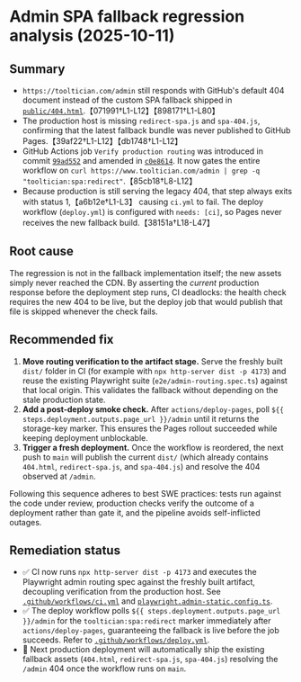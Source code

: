 # Admin SPA fallback regression analysis (2025-10-11)

## Summary
- `https://tooltician.com/admin` still responds with GitHub's default 404 document instead of the custom SPA fallback shipped in [`public/404.html`](../../public/404.html).【071991†L1-L12】【898171†L1-L80】
- The production host is missing `redirect-spa.js` and `spa-404.js`, confirming that the latest fallback bundle was never published to GitHub Pages.【39af22†L1-L12】【db1748†L1-L12】
- GitHub Actions job `Verify production routing` was introduced in commit [`99ad552`](https://github.com/cortega26/portfolio-manager-server/commit/99ad55285556f36276b375d3d08b66fd992665ea) and amended in [`c0e8614`](https://github.com/cortega26/portfolio-manager-server/commit/c0e8614593e94f8cdd729054c767db78b35ca661). It now gates the entire workflow on `curl https://www.tooltician.com/admin | grep -q "tooltician:spa:redirect"`.【85cb18†L8-L12】
- Because production is still serving the legacy 404, that step always exits with status 1,【a6b12e†L1-L3】 causing `ci.yml` to fail. The deploy workflow (`deploy.yml`) is configured with `needs: [ci]`, so Pages never receives the new fallback build.【38151a†L18-L47】

## Root cause
The regression is not in the fallback implementation itself; the new assets simply never reached the CDN. By asserting the *current* production response before the deployment step runs, CI deadlocks: the health check requires the new 404 to be live, but the deploy job that would publish that file is skipped whenever the check fails.

## Recommended fix
1. **Move routing verification to the artifact stage.** Serve the freshly built `dist/` folder in CI (for example with `npx http-server dist -p 4173`) and reuse the existing Playwright suite (`e2e/admin-routing.spec.ts`) against that local origin. This validates the fallback without depending on the stale production state.
2. **Add a post-deploy smoke check.** After `actions/deploy-pages`, poll `${{ steps.deployment.outputs.page_url }}/admin` until it returns the storage-key marker. This ensures the Pages rollout succeeded while keeping deployment unblockable.
3. **Trigger a fresh deployment.** Once the workflow is reordered, the next push to `main` will publish the current `dist/` (which already contains `404.html`, `redirect-spa.js`, and `spa-404.js`) and resolve the 404 observed at `/admin`.

Following this sequence adheres to best SWE practices: tests run against the code under review, production checks verify the outcome of a deployment rather than gate it, and the pipeline avoids self-inflicted outages.

## Remediation status
- ✅ CI now runs `npx http-server dist -p 4173` and executes the Playwright admin routing spec against the freshly built artifact, decoupling verification from the production host. See [`.github/workflows/ci.yml`](../../.github/workflows/ci.yml) and [`playwright.admin-static.config.ts`](../../playwright.admin-static.config.ts).
- ✅ The deploy workflow polls `${{ steps.deployment.outputs.page_url }}/admin` for the `tooltician:spa:redirect` marker immediately after `actions/deploy-pages`, guaranteeing the fallback is live before the job succeeds. Refer to [`.github/workflows/deploy.yml`](../../.github/workflows/deploy.yml).
- 🔄 Next production deployment will automatically ship the existing fallback assets (`404.html`, `redirect-spa.js`, `spa-404.js`) resolving the `/admin` 404 once the workflow runs on `main`.
